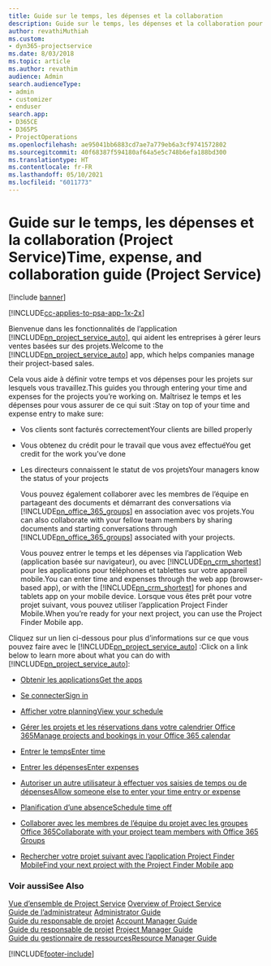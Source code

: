 ```yaml
---
title: Guide sur le temps, les dépenses et la collaboration
description: Guide sur le temps, les dépenses et la collaboration pour Project Service
author: revathiMuthiah
ms.custom:
- dyn365-projectservice
ms.date: 8/03/2018
ms.topic: article
ms.author: revathim
audience: Admin
search.audienceType:
- admin
- customizer
- enduser
search.app:
- D365CE
- D365PS
- ProjectOperations
ms.openlocfilehash: ae95041bb6883cd7ae7a779eb6a3cf9741572802
ms.sourcegitcommit: 40f68387f594180af64a5e5c748b6efa188bd300
ms.translationtype: HT
ms.contentlocale: fr-FR
ms.lasthandoff: 05/10/2021
ms.locfileid: "6011773"
---
```

# <a name="time-expense-and-collaboration-guide-project-service"></a><span data-ttu-id="4e2d0-103">Guide sur le temps, les dépenses et la collaboration (Project Service)</span><span class="sxs-lookup"><span data-stu-id="4e2d0-103">Time, expense, and collaboration guide (Project Service)</span></span>

[!include [banner](../includes/psa-now-project-operations.md)]

[!INCLUDE[cc-applies-to-psa-app-1x-2x](../includes/cc-applies-to-psa-app-1x-2x.md)]

<span data-ttu-id="4e2d0-104">Bienvenue dans les fonctionnalités de l’application [!INCLUDE[pn_project_service_auto](../includes/pn-project-service-auto.md)], qui aident les entreprises à gérer leurs ventes basées sur des projets.</span><span class="sxs-lookup"><span data-stu-id="4e2d0-104">Welcome to the [!INCLUDE[pn_project_service_auto](../includes/pn-project-service-auto.md)] app, which helps companies manage their project-based sales.</span></span> 
  
 <span data-ttu-id="4e2d0-105">Cela vous aide à définir votre temps et vos dépenses pour les projets sur lesquels vous travaillez.</span><span class="sxs-lookup"><span data-stu-id="4e2d0-105">This guides you through entering your time and expenses for the projects you’re working on.</span></span> <span data-ttu-id="4e2d0-106">Maîtrisez le temps et les dépenses pour vous assurer de ce qui suit :</span><span class="sxs-lookup"><span data-stu-id="4e2d0-106">Stay on top of your time and expense entry to make sure:</span></span>  
  
- <span data-ttu-id="4e2d0-107">Vos clients sont facturés correctement</span><span class="sxs-lookup"><span data-stu-id="4e2d0-107">Your clients are billed properly</span></span>  
  
- <span data-ttu-id="4e2d0-108">Vous obtenez du crédit pour le travail que vous avez effectué</span><span class="sxs-lookup"><span data-stu-id="4e2d0-108">You get credit for the work you’ve done</span></span>  
  
- <span data-ttu-id="4e2d0-109">Les directeurs connaissent le statut de vos projets</span><span class="sxs-lookup"><span data-stu-id="4e2d0-109">Your managers know the status of your projects</span></span>  
  
  <span data-ttu-id="4e2d0-110">Vous pouvez également collaborer avec les membres de l’équipe en partageant des documents et démarrant des conversations via [!INCLUDE[pn_office_365_groups](../includes/pn-office-365-groups.md)] en association avec vos projets.</span><span class="sxs-lookup"><span data-stu-id="4e2d0-110">You can also collaborate with your fellow team members by sharing documents and starting conversations through [!INCLUDE[pn_office_365_groups](../includes/pn-office-365-groups.md)] associated with your projects.</span></span>  
  
  <span data-ttu-id="4e2d0-111">Vous pouvez entrer le temps et les dépenses via l’application Web (application basée sur navigateur), ou avec [!INCLUDE[pn_crm_shortest](../includes/pn-crm-shortest.md)] pour les applications pour téléphones et tablettes sur votre appareil mobile.</span><span class="sxs-lookup"><span data-stu-id="4e2d0-111">You can enter time and expenses through the web app (browser-based app), or with the [!INCLUDE[pn_crm_shortest](../includes/pn-crm-shortest.md)] for phones and tablets app on your mobile device.</span></span> <span data-ttu-id="4e2d0-112">Lorsque vous êtes prêt pour votre projet suivant, vous pouvez utiliser l’application Project Finder Mobile.</span><span class="sxs-lookup"><span data-stu-id="4e2d0-112">When you’re ready for your next project, you can use the Project Finder Mobile app.</span></span>  
  
<span data-ttu-id="4e2d0-113">Cliquez sur un lien ci-dessous pour plus d’informations sur ce que vous pouvez faire avec le [!INCLUDE[pn_project_service_auto](../includes/pn-project-service-auto.md)] :</span><span class="sxs-lookup"><span data-stu-id="4e2d0-113">Click on a link below to learn more about what you can do with [!INCLUDE[pn_project_service_auto](../includes/pn-project-service-auto.md)]:</span></span>  
  
-   [<span data-ttu-id="4e2d0-114">Obtenir les applications</span><span class="sxs-lookup"><span data-stu-id="4e2d0-114">Get the apps</span></span>](../psa/get-apps.md)  
  
-   [<span data-ttu-id="4e2d0-115">Se connecter</span><span class="sxs-lookup"><span data-stu-id="4e2d0-115">Sign in</span></span>](../psa/sign-in.md)  
  
-   [<span data-ttu-id="4e2d0-116">Afficher votre planning</span><span class="sxs-lookup"><span data-stu-id="4e2d0-116">View your schedule</span></span>](../psa/view-schedule.md)  
  
-   [<span data-ttu-id="4e2d0-117">Gérer les projets et les réservations dans votre calendrier Office 365</span><span class="sxs-lookup"><span data-stu-id="4e2d0-117">Manage projects and bookings in your Office 365 calendar</span></span>](../psa/manage-project-bookings-office-365-calendar.md)  
  
-   [<span data-ttu-id="4e2d0-118">Entrer le temps</span><span class="sxs-lookup"><span data-stu-id="4e2d0-118">Enter time</span></span>](../psa/enter-time.md)  
  
-   [<span data-ttu-id="4e2d0-119">Entrer les dépenses</span><span class="sxs-lookup"><span data-stu-id="4e2d0-119">Enter expenses</span></span>](../psa/enter-expenses.md)  
  
-   [<span data-ttu-id="4e2d0-120">Autoriser un autre utilisateur à effectuer vos saisies de temps ou de dépenses</span><span class="sxs-lookup"><span data-stu-id="4e2d0-120">Allow someone else to enter your time entry or expense</span></span>](../psa/allow-someone-else-enter-time-entry-expense.md)  
  
-   [<span data-ttu-id="4e2d0-121">Planification d’une absence</span><span class="sxs-lookup"><span data-stu-id="4e2d0-121">Schedule time off</span></span>](../psa/schedule-time-off.md)  
  
-   [<span data-ttu-id="4e2d0-122">Collaborer avec les membres de l’équipe du projet avec les groupes Office 365</span><span class="sxs-lookup"><span data-stu-id="4e2d0-122">Collaborate with your project team members with Office 365 Groups</span></span>](../psa/collaborate-project-team-members-office-365-groups.md)  
  
-   [<span data-ttu-id="4e2d0-123">Rechercher votre projet suivant avec l’application Project Finder Mobile</span><span class="sxs-lookup"><span data-stu-id="4e2d0-123">Find your next project with the Project Finder Mobile app</span></span>](../psa/find-next-project-finder-mobile-app.md)  
  
### <a name="see-also"></a><span data-ttu-id="4e2d0-124">Voir aussi</span><span class="sxs-lookup"><span data-stu-id="4e2d0-124">See Also</span></span>  
 <span data-ttu-id="4e2d0-125">[Vue d’ensemble de Project Service](../psa/overview.md) </span><span class="sxs-lookup"><span data-stu-id="4e2d0-125">[Overview of Project Service](../psa/overview.md) </span></span>  
 <span data-ttu-id="4e2d0-126">[Guide de l’administrateur](../psa/admin-guide.md) </span><span class="sxs-lookup"><span data-stu-id="4e2d0-126">[Administrator Guide](../psa/admin-guide.md) </span></span>  
 <span data-ttu-id="4e2d0-127">[Guide du responsable de projet](../psa/account-manager-guide.md) </span><span class="sxs-lookup"><span data-stu-id="4e2d0-127">[Account Manager Guide](../psa/account-manager-guide.md) </span></span>  
 <span data-ttu-id="4e2d0-128">[Guide du responsable de projet](../psa/project-manager-guide.md) </span><span class="sxs-lookup"><span data-stu-id="4e2d0-128">[Project Manager Guide](../psa/project-manager-guide.md) </span></span>  
 [<span data-ttu-id="4e2d0-129">Guide du gestionnaire de ressources</span><span class="sxs-lookup"><span data-stu-id="4e2d0-129">Resource Manager Guide</span></span>](../psa/resource-manager-guide.md)   


[!INCLUDE[footer-include](../includes/footer-banner.md)]